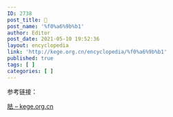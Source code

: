 ```yaml
---
ID: 2738
post_title: 𦛱
post_name: '%f0%a6%9b%b1'
author: Editor
post_date: 2021-05-10 19:52:36
layout: encyclopedia
link: 'http://kege.org.cn/encyclopedia/%f0%a6%9b%b1'
published: true
tags: [ ]
categories: [ ]
---
```

参考链接：

<a href="http://kege.org.cn/encyclopedia/%e8%83%a0">胠 – kege.org.cn</a>
